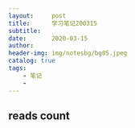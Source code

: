```yaml
---
layout:     post
title:      学习笔记200315
subtitle:   
date:       2020-03-15
author:     
header-img: img/notesbg/bg05.jpeg
catalog: true
tags:
    - 笔记
    - 
---
```

## reads count

